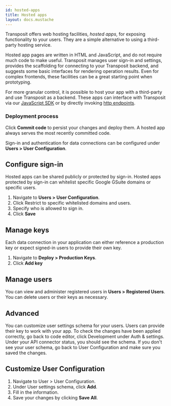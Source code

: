 ```yaml
---
id: hosted-apps
title: Hosted apps
layout: docs.mustache
---
```


Transposit offers web hosting facilities, _hosted apps_, for exposing functionality to your users. They are a simple alternative to using a third-party hosting service.

Hosted app pages are written in HTML and JavaScript, and do not require much code to make useful. Transposit manages user sign-in and settings, provides the scaffolding for connecting to your Transposit backend, and suggests some basic interfaces for rendering operation results. Even for complex frontends, these facilities can be a great starting point when prototyping.

For more granular control, it is possible to host your app with a third-party and use Transposit as a backend. These apps can interface with Transposit via our [JavaScript SDK](js-sdk.md) or by directly invoking [http endpoints](endpoints.md).

### Deployment process

Click **Commit code** to persist your changes and deploy them. A hosted app always serves the most recently committed code.

Sign-in and authentication for data connections can be configured under **Users &gt; User Configuration**.

## Configure sign-in

Hosted apps can be shared publicly or protected by sign-in. Hosted apps protected by sign-in can whitelist specific Google GSuite domains or specific users.

1. Navigate to **Users &gt; User Configuration**.
2. Click Restrict to specific whitelisted domains and users.
3. Specify who is allowed to sign in.
4. Click **Save**

## Manage keys

Each data connection in your application can either reference a production key or expect signed-in users to provide their own key.

1. Navigate to **Deploy &gt; Production Keys**.
2. Click **Add key**

## Manage users

You can view and administer registered users in **Users &gt; Registered Users**. You can delete users or their keys as necessary.

## Advanced

You can customize user settings schema for your users. Users can provide their key to work with your app.
To check the changes have been applied correctly, go back to code editor, click Development under Auth & settings.
Under your API connector status, you should see the schema.
If you don't see your user schema, go back to User Configuration and make sure you saved the changes.

## Customize User Configuration

1. Navigate to User > User Configuration.
2. Under User settings schema, click **Add**.
3. Fill in the information.
4. Save your changes by clicking **Save All**.
